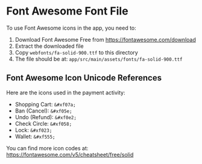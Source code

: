 # Font Awesome Font File

To use Font Awesome icons in the app, you need to:

1. Download Font Awesome Free from https://fontawesome.com/download
2. Extract the downloaded file
3. Copy `webfonts/fa-solid-900.ttf` to this directory
4. The file should be at: `app/src/main/assets/fonts/fa-solid-900.ttf`

## Font Awesome Icon Unicode References

Here are the icons used in the payment activity:
- Shopping Cart: `&#xf07a;`
- Ban (Cancel): `&#xf05e;`
- Undo (Refund): `&#xf0e2;`
- Check Circle: `&#xf058;`
- Lock: `&#xf023;`
- Wallet: `&#xf555;`

You can find more icon codes at: https://fontawesome.com/v5/cheatsheet/free/solid